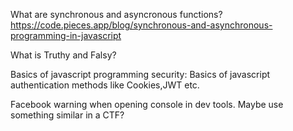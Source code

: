 What are synchronous and asyncronous functions?
https://code.pieces.app/blog/synchronous-and-asynchronous-programming-in-javascript

What is Truthy and Falsy?
[]()

Basics of javascript programming security: 
Basics of javascript authentication methods like Cookies,JWT etc.

Facebook warning when opening console in dev tools. Maybe use something similar in a CTF?